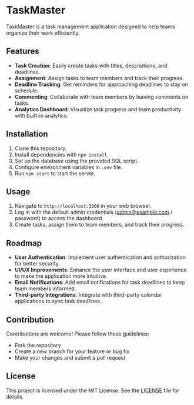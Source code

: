 # TaskMaster

TaskMaster is a task management application designed to help teams organize their work efficiently.

## Features

- **Task Creation**: Easily create tasks with titles, descriptions, and deadlines.
- **Assignment**: Assign tasks to team members and track their progress.
- **Deadline Tracking**: Get reminders for approaching deadlines to stay on schedule.
- **Commenting**: Collaborate with team members by leaving comments on tasks.
- **Analytics Dashboard**: Visualize task progress and team productivity with built-in analytics.

## Installation

1. Clone this repository.
2. Install dependencies with `npm install`.
3. Set up the database using the provided SQL script.
4. Configure environment variables in `.env` file.
5. Run `npm start` to start the server.

## Usage

1. Navigate to `http://localhost:3000` in your web browser.
2. Log in with the default admin credentials (admin@example.com / password) to access the dashboard.
3. Create tasks, assign them to team members, and track their progress.

## Roadmap

- **User Authentication**: Implement user authentication and authorization for better security.
- **UI/UX Improvements**: Enhance the user interface and user experience to make the application more intuitive.
- **Email Notifications**: Add email notifications for task deadlines to keep team members informed.
- **Third-party Integrations**: Integrate with third-party calendar applications to sync task deadlines.

## Contribution

Contributions are welcome! Please follow these guidelines:
- Fork the repository
- Create a new branch for your feature or bug fix
- Make your changes and submit a pull request
  

## License

This project is licensed under the MIT License. See the [LICENSE](LICENSE) file for details.
